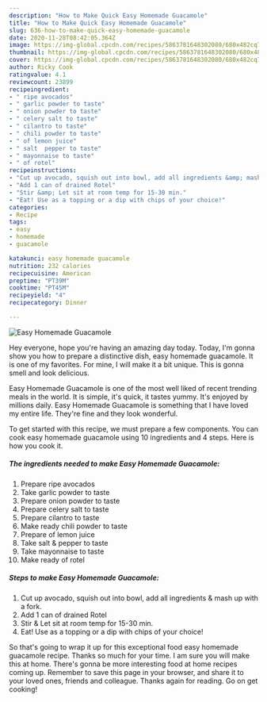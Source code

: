 ```yaml
---
description: "How to Make Quick Easy Homemade Guacamole"
title: "How to Make Quick Easy Homemade Guacamole"
slug: 636-how-to-make-quick-easy-homemade-guacamole
date: 2020-11-28T08:42:05.364Z
image: https://img-global.cpcdn.com/recipes/5863781648302080/680x482cq70/easy-homemade-guacamole-recipe-main-photo.jpg
thumbnail: https://img-global.cpcdn.com/recipes/5863781648302080/680x482cq70/easy-homemade-guacamole-recipe-main-photo.jpg
cover: https://img-global.cpcdn.com/recipes/5863781648302080/680x482cq70/easy-homemade-guacamole-recipe-main-photo.jpg
author: Ricky Cook
ratingvalue: 4.1
reviewcount: 23899
recipeingredient:
- " ripe avocados"
- " garlic powder to taste"
- " onion powder to taste"
- " celery salt to taste"
- " cilantro to taste"
- " chili powder to taste"
- " of lemon juice"
- " salt  pepper to taste"
- " mayonnaise to taste"
- " of rotel"
recipeinstructions:
- "Cut up avocado, squish out into bowl, add all ingredients &amp; mash up with a fork."
- "Add 1 can of drained Rotel"
- "Stir &amp; Let sit at room temp for 15-30 min."
- "Eat! Use as a topping or a dip with chips of your choice!"
categories:
- Recipe
tags:
- easy
- homemade
- guacamole

katakunci: easy homemade guacamole 
nutrition: 232 calories
recipecuisine: American
preptime: "PT39M"
cooktime: "PT45M"
recipeyield: "4"
recipecategory: Dinner

---
```



![Easy Homemade Guacamole](https://img-global.cpcdn.com/recipes/5863781648302080/680x482cq70/easy-homemade-guacamole-recipe-main-photo.jpg)

Hey everyone, hope you're having an amazing day today. Today, I'm gonna show you how to prepare a distinctive dish, easy homemade guacamole. It is one of my favorites. For mine, I will make it a bit unique. This is gonna smell and look delicious.



Easy Homemade Guacamole is one of the most well liked of recent trending meals in the world. It is simple, it's quick, it tastes yummy. It's enjoyed by millions daily. Easy Homemade Guacamole is something that I have loved my entire life. They're fine and they look wonderful.


To get started with this recipe, we must prepare a few components. You can cook easy homemade guacamole using 10 ingredients and 4 steps. Here is how you cook it.

<!--inarticleads1-->

##### The ingredients needed to make Easy Homemade Guacamole:

1. Prepare  ripe avocados
1. Take  garlic powder to taste
1. Prepare  onion powder to taste
1. Prepare  celery salt to taste
1. Prepare  cilantro to taste
1. Make ready  chili powder to taste
1. Prepare  of lemon juice
1. Take  salt &amp; pepper to taste
1. Take  mayonnaise to taste
1. Make ready  of rotel




<!--inarticleads2-->

##### Steps to make Easy Homemade Guacamole:

1. Cut up avocado, squish out into bowl, add all ingredients &amp; mash up with a fork.
1. Add 1 can of drained Rotel
1. Stir &amp; Let sit at room temp for 15-30 min.
1. Eat! Use as a topping or a dip with chips of your choice!




So that's going to wrap it up for this exceptional food easy homemade guacamole recipe. Thanks so much for your time. I am sure you will make this at home. There's gonna be more interesting food at home recipes coming up. Remember to save this page in your browser, and share it to your loved ones, friends and colleague. Thanks again for reading. Go on get cooking!
